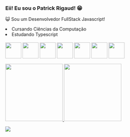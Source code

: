 ### Eii! Eu sou o Patrick Rigaud! 😁
😺 Sou um Desenvolvedor FullStack Javascript!
<br>
<li>Cursando Ciências da Computação
<li>Estudando Typescript
<br>
<br>
<div>
<img align="center" height="50em" src="https://cdn.jsdelivr.net/gh/devicons/devicon/icons/javascript/javascript-original.svg" />
<img align="center" height="50em" src="https://cdn.jsdelivr.net/gh/devicons/devicon/icons/html5/html5-original.svg" />
<img align="center" height="50em" src="https://cdn.jsdelivr.net/gh/devicons/devicon/icons/css3/css3-original.svg" />       
<img align="center" height="50em" src="https://cdn.jsdelivr.net/gh/devicons/devicon/icons/react/react-original-wordmark.svg" />
<img align="center" height="50em" src="https://cdn.jsdelivr.net/gh/devicons/devicon/icons/typescript/typescript-original.svg" />
<img align="center" height="50em" src="https://cdn.jsdelivr.net/gh/devicons/devicon/icons/nodejs/nodejs-original-wordmark.svg" />
<img align="center" height="50em" src="https://cdn.jsdelivr.net/gh/devicons/devicon/icons/postgresql/postgresql-original-wordmark.svg" />
</div>
             

<br>
<div>
<a href="https://github.com/seu-usuário-aqui">
<img loading="lazy" height="180em" src="https://github-readme-stats.vercel.app/api/top-langs/?username=PatrickRigaud&layout=compact&langs_count=7&theme=dracula"/>
<img loading="lazy" height="180em" src="https://github-readme-stats.vercel.app/api?username=PatrickRigaud&show_icons=true&theme=dracula&include_all_commits=true&count_private=true"/>
</div>
  
<a href="https://www.linkedin.com/in/patrick-rigaud-50417924a/" target="_blank"><img loading="lazy" src="https://img.shields.io/badge/-LinkedIn-%230077B5?style=for-the-badge&logo=linkedin&logoColor=white" target="_blank"></a>   
